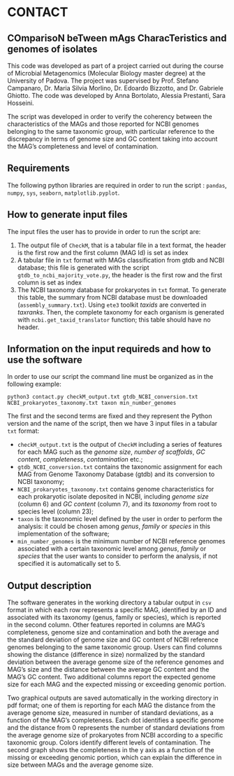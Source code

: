 # CONTACT 
## COmparisoN beTween mAgs CharacTeristics and genomes of isolates

This code was developed as part of a project carried out during the course of Microbial Metagenomics (Molecular Biology master degree) at the University of Padova. The project was supervised by Prof. Stefano Campanaro, Dr. Maria Silvia Morlino, Dr. Edoardo Bizzotto, and Dr. Gabriele Ghiotto. 
The code was developed by Anna Bortolato, Alessia Prestanti, Sara Hosseini.

The script was developed in order to verify the coherency between the characteristics of the MAGs and those reported for NCBI genomes belonging to the same taxonomic group, with particular reference to the discrepancy in terms of genome size and GC content taking into account the MAG’s completeness and level of contamination. 

## Requirements

The following python libraries are required in order to run the script : `pandas`, `numpy`, `sys`, `seaborn`, `matplotlib.pyplot`.

## How to generate input files

The input files the user has to provide in order to run the script are:
 
1. The output file of `CheckM`, that is a tabular file in a text format, the header is the first row and the first column (MAG Id) is set as index 
2. A tabular file in `txt` format with MAGs classification from gtdb and NCBI database; this file is generated with the script `gtdb_to_ncbi_majority_vote.py`, the header is the first row and the first column is set as index
3. The NCBI taxonomy database for prokaryotes in `txt` format. To generate this table, the summary from NCBI database must be downloaded (`assembly_summary.txt`). Using `ete3` toolkit *taxids* are converted in *taxranks*. Then, the complete taxonomy for each organism is generated with `ncbi.get_taxid_translator` function; this table should have no header.

## Information on the input requireds and how to use the software

In order to use our script the command line must be organized as in the following example:

`python3 contact.py checkM_output.txt gtdb_NCBI_conversion.txt NCBI_prokaryotes_taxonomy.txt taxon min_number_genomes`

The first and the second terms are fixed and they represent the Python version and the name of the script, then we have 3 input files in a tabular `txt` format:

- `checkM_output.txt` is the output of `CheckM` including a series of features for each MAG such as the _genome size_, _number of scaffolds_, _GC content_, _completeness_, _contamination_ etc.;
- `gtdb_NCBI_conversion.txt` contains the taxonomic assignment for each MAG from Genome Taxonomy Database (gtdb) and its conversion to NCBI taxonomy;
- `NCBI_prokaryotes_taxonomy.txt` contains genome characteristics for each prokaryotic isolate deposited in NCBI, including _genome size_ (column 6) and _GC content_ (column 7), and its _taxonomy_ from root to species level (column 23);
- `taxon` is the taxonomic level defined by the user in order to perform the analysis: it could be chosen among _genus_, _family_ or _species_ in this implementation of the software;
- `min_number_genomes` is the minimum number of NCBI reference genomes associated with a certain taxonomic level among _genus_, _family_ or _species_ that the user wants to consider to perform the analysis, if not specified it is automatically set to 5.

## Output description

The software generates in the working directory a tabular output in `csv` format in which each row represents a specific MAG, identified by an ID and associated with its taxonomy (genus, family or species), which is reported in the second column. Other features reported in columns are MAG’s completeness, genome size and contamination and both the average and the standard deviation of genome size and GC content of NCBI reference genomes belonging to the same taxonomic group. Users can find columns showing the distance (difference in size) normalized by the standard deviation between the average genome size of the reference genomes and MAG’s size and the distance between the average GC content and the MAG’s GC content. Two additional columns report the expected genome size for each MAG and the expected missing or exceeding genomic portion.

Two graphical outputs are saved automatically in the working directory in pdf format; one of them is reporting for each MAG the distance from the average genome size, measured in number of standard deviations, as a function of the MAG’s completeness. Each dot identifies a specific genome and the distance from 0 represents the number of standard deviations from the average genome size of prokaryotes from NCBI according to a specific taxonomic group. Colors identify different levels of contamination. 
The second graph shows the completeness in the y axis as a function of the missing or exceeding genomic portion, which can explain the difference in size between MAGs and the average genome size. 

